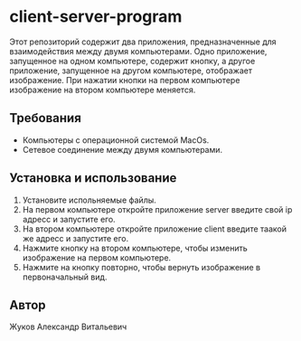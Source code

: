 # client-server-program

  Этот репозиторий содержит два приложения, предназначенные для взаимодействия между двумя компьютерами. Одно приложение, запущенное на одном компьютере, содержит кнопку, а другое приложение, запущенное на другом компьютере, отображает изображение. При нажатии кнопки на первом компьютере изображение на втором компьютере меняется.

## Требования

- Компьютеры с операционной системой MacOs.
- Сетевое соединение между двумя компьютерами.

## Установка и использование

1. Установите испольняемые файлы.
2. На первом компьютере откройте приложение server введите свой ip адресс и запустите его.
3. На втором компьютере откройте приложение client введите таакой же адресс и запустите его.
5. Нажмите кнопку на втором компьютере, чтобы изменить изображение на первом компьютере.
6. Нажмите на кнопку повторно, чтобы вернуть изображение в первоначальный вид.

## Автор

Жуков Александр Витальевич
